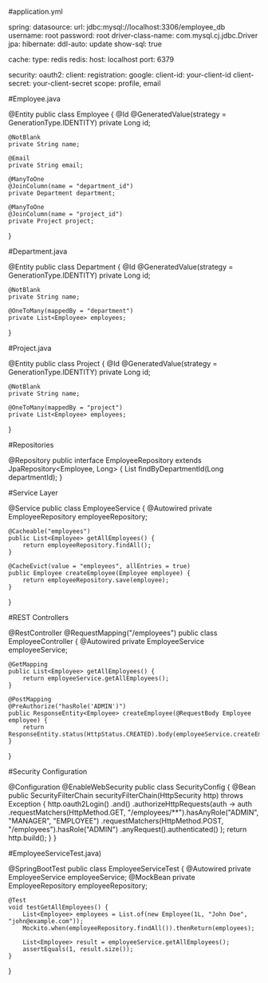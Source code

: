 #application.yml

spring:
  datasource:
    url: jdbc:mysql://localhost:3306/employee_db
    username: root
    password: root
    driver-class-name: com.mysql.cj.jdbc.Driver
  jpa:
    hibernate:
      ddl-auto: update
    show-sql: true

  cache:
    type: redis
  redis:
    host: localhost
    port: 6379

  security:
    oauth2:
      client:
        registration:
          google:
            client-id: your-client-id
            client-secret: your-client-secret
            scope: profile, email


#Employee.java
 
@Entity
public class Employee {
    @Id
    @GeneratedValue(strategy = GenerationType.IDENTITY)
    private Long id;

    @NotBlank
    private String name;

    @Email
    private String email;

    @ManyToOne
    @JoinColumn(name = "department_id")
    private Department department;

    @ManyToOne
    @JoinColumn(name = "project_id")
    private Project project;
}



#Department.java

@Entity
public class Department {
    @Id
    @GeneratedValue(strategy = GenerationType.IDENTITY)
    private Long id;

    @NotBlank
    private String name;

    @OneToMany(mappedBy = "department")
    private List<Employee> employees;
}


#Project.java

@Entity
public class Project {
    @Id
    @GeneratedValue(strategy = GenerationType.IDENTITY)
    private Long id;

    @NotBlank
    private String name;

    @OneToMany(mappedBy = "project")
    private List<Employee> employees;
}


#Repositories


@Repository
public interface EmployeeRepository extends JpaRepository<Employee, Long> {
    List<Employee> findByDepartmentId(Long departmentId);
}


#Service Layer


@Service
public class EmployeeService {
    @Autowired private EmployeeRepository employeeRepository;

    @Cacheable("employees")
    public List<Employee> getAllEmployees() {
        return employeeRepository.findAll();
    }

    @CacheEvict(value = "employees", allEntries = true)
    public Employee createEmployee(Employee employee) {
        return employeeRepository.save(employee);
    }
}

#REST Controllers

 
@RestController
@RequestMapping("/employees")
public class EmployeeController {
    @Autowired private EmployeeService employeeService;

    @GetMapping
    public List<Employee> getAllEmployees() {
        return employeeService.getAllEmployees();
    }

    @PostMapping
    @PreAuthorize("hasRole('ADMIN')")
    public ResponseEntity<Employee> createEmployee(@RequestBody Employee employee) {
        return ResponseEntity.status(HttpStatus.CREATED).body(employeeService.createEmployee(employee));
    }
}


#Security Configuration

 
@Configuration
@EnableWebSecurity
public class SecurityConfig {
    @Bean
    public SecurityFilterChain securityFilterChain(HttpSecurity http) throws Exception {
        http.oauth2Login()
            .and()
            .authorizeHttpRequests(auth -> auth
                .requestMatchers(HttpMethod.GET, "/employees/**").hasAnyRole("ADMIN", "MANAGER", "EMPLOYEE")
                .requestMatchers(HttpMethod.POST, "/employees").hasRole("ADMIN")
                .anyRequest().authenticated()
            );
        return http.build();
    }
}


#EmployeeServiceTest.java)

 
@SpringBootTest
public class EmployeeServiceTest {
    @Autowired private EmployeeService employeeService;
    @MockBean private EmployeeRepository employeeRepository;

    @Test
    void testGetAllEmployees() {
        List<Employee> employees = List.of(new Employee(1L, "John Doe", "john@example.com"));
        Mockito.when(employeeRepository.findAll()).thenReturn(employees);

        List<Employee> result = employeeService.getAllEmployees();
        assertEquals(1, result.size());
    }
}
